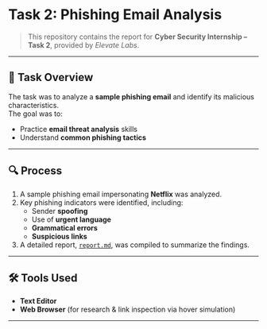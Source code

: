 # Task 2: Phishing Email Analysis  

> This repository contains the report for **Cyber Security Internship – Task 2**, provided by *Elevate Labs*.  

---

## 📌 Task Overview  
The task was to analyze a **sample phishing email** and identify its malicious characteristics.  
The goal was to:  
- Practice **email threat analysis** skills  
- Understand **common phishing tactics** 

---

## 🔍 Process  
1. A sample phishing email impersonating **Netflix** was analyzed.  
2. Key phishing indicators were identified, including:  
   - Sender **spoofing**  
   - Use of **urgent language**  
   - **Grammatical errors**  
   - **Suspicious links**
3. A detailed report, [`report.md`](./report.md), was compiled to summarize the findings.  

---

## 🛠 Tools Used  
- **Text Editor**  
- **Web Browser** (for research & link inspection via hover simulation)  

---
